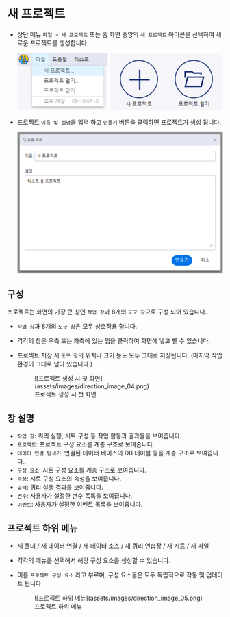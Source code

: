 # 새 프로젝트

- 상단 메뉴 `파일 > 새 프로젝트` 또는 홈 화면 중앙의 `새 프로젝트` 아이콘을 선택하여 새로운 프로젝트를 생성합니다.

  ![XDV 홈화면](assets/images/direction_image_02.png)

- 프로젝트 `이름 및 설명`을 입력 하고 `만들기` 버튼을 클릭하면 프로젝트가 생성 됩니다.

  ![XDV 홈화면](assets/images/direction_image_03.png)

## 구성

프로젝트는 화면의 가장 큰 창인 `작업 창`과 8개의 `도구 창`으로 구성 되어 있습니다.

- `작업 창`과 8개의 `도구 창`은 모두 상호작용 합니다.
- 각각의 창은 우측 또는 좌측에 있는 탭을 클릭하여 화면에 넣고 뺼 수 있습니다.
- 프로젝트 저장 시 `도구 창`의 위치나 크기 등도 모두 그대로 저장됩니다. (마지막 작업 환경이 그대로 남아 있습니다.)

    <figure markdown>
      ![프로젝트 생성 시 첫 화면](assets/images/direction_image_04.png)
      <figcaption>프로젝트 생성 시 첫 화면</figcaption>
    </figure>

## 창 설명

- `작업 창`: 쿼리 실행, 시트 구성 등 작업 활동과 결과물을 보여줍니다.
- `프로젝트`: 프로젝트 구성 요소를 계층 구조로 보여줍니다.
- `데이터 연결 탐색기`: 연결된 데이터 베이스의 DB 테이블 등을 계층 구조로 보여줍니다.
- `구성 요소`: 시트 구성 요소를 계층 구조로 보여줍니다.
- `속성`: 시트 구성 요소의 속성을 보여줍니다.
- `출력`: 쿼리 실행 결과를 보여줍니다.
- `변수`: 사용자가 설정한 변수 목록을 보여줍니다.
- `이벤트`: 사용자가 설정한 이벤트 목록을 보여줍니다.

## 프로젝트 하위 메뉴

- 새 폴더 / 새 데이터 연결 / 새 데이터 소스 / 새 쿼리 연습장 / 새 시트 / 새 파일

* 각각의 메뉴를 선택해서 해당 구성 요소를 생성할 수 있습니다.
* 이를 `프로젝트 구성 요소` 라고 부르며, 구성 요소들은 모두 독립적으로 작동 및 업데이트 됩니다.

    <figure markdown>
      ![프로젝트 하위 메뉴](assets/images/direction_image_05.png)
      <figcaption>프로젝트 하위 메뉴</figcaption>
    </figure>
